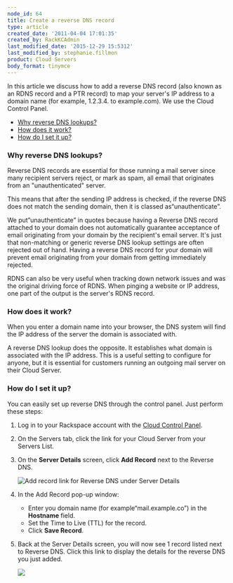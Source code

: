 ```yaml
---
node_id: 64
title: Create a reverse DNS record
type: article
created_date: '2011-04-04 17:01:35'
created_by: RackKCAdmin
last_modified_date: '2015-12-29 15:5312'
last_modified_by: stephanie.fillmon
product: Cloud Servers
body_format: tinymce
---
```


In this article we discuss how to add a reverse DNS record (also known
as an RDNS record and a PTR record) to map your server's IP address to a
domain name (for example, 1.2.3.4. to example.com). We use the Cloud
Control Panel.

-   [Why reverse DNS lookups?](#dns)
-   [How does it work?](#work)
-   [How do I set it up?](#setup)

### Why reverse DNS lookups? 

Reverse DNS records are essential for those running a mail server since
many recipient servers reject, or mark as spam, all email that
originates from an "unauthenticated" server.

This means that after the sending IP address is checked, if the reverse
DNS does not match the sending domain, then it is classed as&ldquo;unauthenticate&rdquo;.

We put&rdquo;unauthenticate&rdquo; in quotes because having a Reverse DNS record
attached to your domain does not automatically guarantee acceptance of
email originating from your domain by the recipient's email server. It's
just that non-matching or generic reverse DNS lookup settings are often
rejected out of hand. Having a reverse DNS record for your domain will
prevent email originating from your domain from getting immediately
rejected.

RDNS can also be very useful when tracking down network issues and was
the original driving force of RDNS. When pinging a website or IP
address, one part of the output is the server's RDNS record.

### How does it work? 

When you enter a domain name into your browser, the DNS system will find
the IP address of the server the domain is associated with.

A reverse DNS lookup does the opposite. It establishes what domain is
associated with the IP address. This is a useful setting to configure
for anyone, but it is essential for customers running an outgoing mail
server on their Cloud Server.

### How do I set it up? 

You can easily set up reverse DNS through the control panel. Just
perform these steps:

1.  Log in to your Rackspace account with the [Cloud Control
    Panel](http://mycloud.rackspace.com).
2.  On the Servers tab, click the link for your Cloud Server from your
    Servers List.
3.  On the **Server Details** screen, click **Add Record** next to the
    Reverse DNS.

    ![Add record link for Reverse DNS under Server
    Details](/knowledge_center/sites/default/files/field/image/reverse%20DNS_add.png)

4.  In the Add Record pop-up window:
    -   Enter you domain name (for example&ldquo;mail.example.co&rdquo;) in the
        **Hostname** field.
    -   Set the Time to Live (TTL) for the record.
    -   Click **Save Record**.

5.  Back at the Server Details screen, you will now see 1 record listed
    next to Reverse DNS. Click this link to display the details for the
    reverse DNS you just added.

    ![](/knowledge_center/sites/default/files/field/image/Article64-3.jpeg)

 

